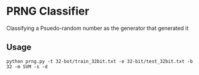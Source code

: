 # PRNG Classifier

Classifying a Psuedo-random number as the generator that generated it

## Usage

`python prng.py -t 32-bot/train_32bit.txt -e 32-bit/test_32bit.txt -b 32 -m SVM -s -d`
